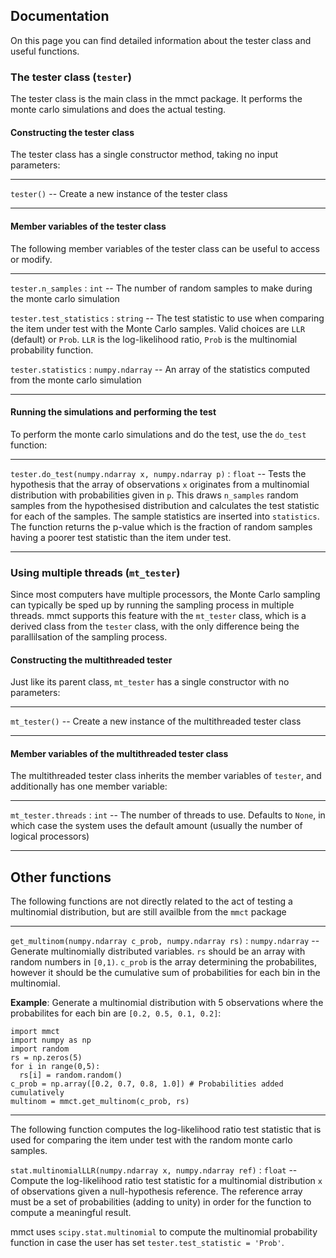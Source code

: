 ## Documentation

On this page you can find detailed information about the tester class and useful functions.

### The tester class (`tester`)

The tester class is the main class in the mmct package. It performs the monte carlo simulations and does the actual testing.

#### Constructing the tester class

The tester class has a single constructor method, taking no input parameters:

---

`tester()` -- Create a new instance of the tester class

---

#### Member variables of the tester class

The following member variables of the tester class can be useful to access or modify.

---

`tester.n_samples` : `int` -- The number of random samples to make during the monte carlo simulation

`tester.test_statistics` : `string` -- The test statistic to use when comparing the item under test with the Monte Carlo samples. Valid choices are `LLR` (default) or `Prob`. `LLR` is the log-likelihood ratio, `Prob` is the multinomial probability function.

`tester.statistics` : `numpy.ndarray` -- An array of the statistics computed from the monte carlo simulation

---

#### Running the simulations and performing the test

To perform the monte carlo simulations and do the test, use the `do_test` function:

---

`tester.do_test(numpy.ndarray x, numpy.ndarray p)` : `float` -- Tests the hypothesis that the array of observations `x` originates from a multinomial distribution with probabilities given in `p`. This draws `n_samples` random samples from the hypothesised distribution and calculates the test statistic for each of the samples. The sample statistics are inserted into `statistics`. The function returns the p-value which is the fraction of random samples having a poorer test statistic than the item under test.

---

### Using multiple threads (`mt_tester`)

Since most computers have multiple processors, the Monte Carlo sampling
can typically be sped up by running the sampling process in multiple threads.
mmct supports this feature with the `mt_tester` class, which is a derived class
from the `tester` class, with the only difference being the parallilsation of
the sampling process.

#### Constructing the multithreaded tester

Just like its parent class, `mt_tester` has a single constructor with no
parameters:

---

`mt_tester()` -- Create a new instance of the multithreaded tester class

---

#### Member variables of the multithreaded tester class

The multithreaded tester class inherits the member variables of `tester`, and
additionally has one member variable:

---

`mt_tester.threads` : `int` -- The number of threads to use. Defaults to `None`,
in which case the system uses the default amount (usually the number of logical
processors)

---

## Other functions

The following functions are not directly related to the act of testing a multinomial distribution, but are still availble from the `mmct` package

---

`get_multinom(numpy.ndarray c_prob, numpy.ndarray rs)` : `numpy.ndarray` -- Generate multinomially distributed variables. `rs` should be an array with random numbers in `[0,1)`. `c_prob` is the array determining the probabilites, however it should be the cumulative sum of probabilities for each bin in the multinomial.

**Example**:
Generate a multinomial distribution with 5 observations where the probabilites for each bin are `[0.2, 0.5, 0.1, 0.2]`:
```
import mmct
import numpy as np
import random
rs = np.zeros(5)
for i in range(0,5):
  rs[i] = random.random()
c_prob = np.array([0.2, 0.7, 0.8, 1.0]) # Probabilities added cumulatively
multinom = mmct.get_multinom(c_prob, rs)
```

---

The following function computes the log-likelihood ratio test statistic that is used for comparing the item under test with the random monte carlo samples.

`stat.multinomialLLR(numpy.ndarray x, numpy.ndarray ref)` : `float` -- Compute the log-likelihood ratio test statistic for a multinomial distribution `x` of observations given a null-hypothesis reference. The reference array must be a set of probabilities (adding to unity) in order for the function to compute a meaningful result.

mmct uses `scipy.stat.multinomial` to compute the multinomial probability function in case the user has set `tester.test_statistic = 'Prob'`.
